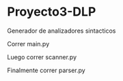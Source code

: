 # Proyecto3-DLP
Generador de analizadores sintacticos

Correr main.py

Luego correr scanner.py

Finalmente correr parser.py
